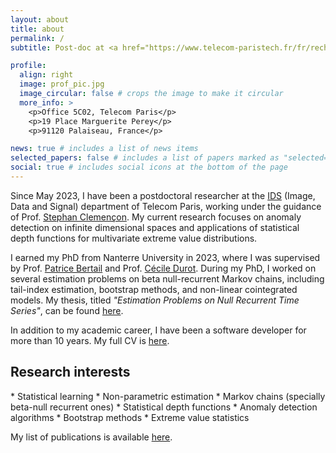 ```yaml
---
layout: about
title: about
permalink: /
subtitle: Post-doc at <a href="https://www.telecom-paristech.fr/fr/recherche/laboratoires/laboratoire-traitement-et-communication-de-linformation-ltci">LTCI</a> Telecom Paris, Institut Polytechnique de Paris <br> <strong>Email:</strong> fernandez [at] telecom-paris [dot] fr

profile:
  align: right
  image: prof_pic.jpg
  image_circular: false # crops the image to make it circular
  more_info: >
    <p>Office 5C02, Telecom Paris</p>
    <p>19 Place Marguerite Perey</p>
    <p>91120 Palaiseau, France</p>

news: true # includes a list of news items
selected_papers: false # includes a list of papers marked as "selected={true}"
social: true # includes social icons at the bottom of the page
---
```



Since May 2023, I have been a postdoctoral researcher at the [IDS](https://www.telecom-paris.fr/fr/ecole/departements-enseignement-recherche/image-donnees-signal) (Image, Data and Signal) department of Telecom Paris, working under the guidance of Prof. [Stephan Clemençon](https://perso.telecom-paristech.fr/clemenco/). My current research focuses on anomaly detection on infinite dimensional spaces and applications of statistical depth functions for multivariate extreme value distributions.

I earned my PhD from Nanterre University in 2023, where I was supervised by Prof. [Patrice Bertail](https://bertail.perso.math.cnrs.fr/) and Prof. [Cécile Durot](https://www.parisnanterre.fr/cecile-durot). During my PhD, I worked on several estimation problems on beta null-recurrent Markov chains, including tail-index estimation, bootstrap methods, and non-linear cointegrated models. My thesis, titled *"Estimation Problems on Null Recurrent Time Series"*, can be found [here](https://theses.hal.science/tel-04267982/document).

In addition to my academic career, I have been a software developer for more than 10 years. My full CV is [here](/assets/pdf/resumee_2024.pdf).

<h2> Research interests </h2>
* Statistical learning
* Non-parametric estimation
* Markov chains (specially beta-null recurrent ones)
* Statistical depth functions
* Anomaly detection algorithms
* Bootstrap methods
* Extreme value statistics


My list of publications is available [here](/publications).
